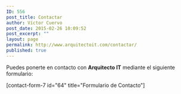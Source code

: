 ```yaml
---
ID: 556
post_title: Contactar
author: Víctor Cuervo
post_date: 2015-02-26 10:09:52
post_excerpt: ""
layout: page
permalink: http://www.arquitectoit.com/contactar/
published: true
---
```

Puedes ponerte en contacto con <strong>Arquitecto IT</strong> mediante el siguiente formulario:

[contact-form-7 id="64" title="Formulario de Contacto"]
